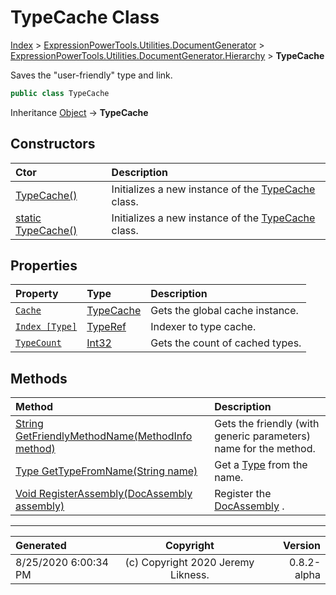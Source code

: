 ﻿# TypeCache Class

[Index](../index.md) > [ExpressionPowerTools.Utilities.DocumentGenerator](ExpressionPowerTools.Utilities.DocumentGenerator.a.md) > [ExpressionPowerTools.Utilities.DocumentGenerator.Hierarchy](ExpressionPowerTools.Utilities.DocumentGenerator.Hierarchy.n.md) > **TypeCache**

Saves the "user-friendly" type and link.

```csharp
public class TypeCache
```

Inheritance [Object](https://docs.microsoft.com/dotnet/api/system.object) → **TypeCache**

## Constructors

| Ctor | Description |
| :-- | :-- |
| [TypeCache()](ExpressionPowerTools.Utilities.DocumentGenerator.Hierarchy.TypeCache.ctor.md#typecache) | Initializes a new instance of the [TypeCache](ExpressionPowerTools.Utilities.DocumentGenerator.Hierarchy.TypeCache.cs.md) class. |
| [static TypeCache()](ExpressionPowerTools.Utilities.DocumentGenerator.Hierarchy.TypeCache.ctor.md#static-typecache) | Initializes a new instance of the [TypeCache](ExpressionPowerTools.Utilities.DocumentGenerator.Hierarchy.TypeCache.cs.md) class. |
## Properties

| Property | Type | Description |
| :-- | :-- | :-- |
| [`Cache`](ExpressionPowerTools.Utilities.DocumentGenerator.Hierarchy.TypeCache.Cache.prop.md) | [TypeCache](ExpressionPowerTools.Utilities.DocumentGenerator.Hierarchy.TypeCache.cs.md) | Gets the global cache instance. |
| [`Index [Type]`](ExpressionPowerTools.Utilities.DocumentGenerator.Hierarchy.TypeCache.Item.prop.md) | [TypeRef](ExpressionPowerTools.Utilities.DocumentGenerator.Hierarchy.TypeRef.cs.md) | Indexer to type cache. |
| [`TypeCount`](ExpressionPowerTools.Utilities.DocumentGenerator.Hierarchy.TypeCache.TypeCount.prop.md) | [Int32](https://docs.microsoft.com/dotnet/api/system.int32) | Gets the count of cached types. |

## Methods

| Method | Description |
| :-- | :-- |
| [String GetFriendlyMethodName(MethodInfo method)](ExpressionPowerTools.Utilities.DocumentGenerator.Hierarchy.TypeCache.GetFriendlyMethodName.m.md) | Gets the friendly (with generic parameters) name for the method. |
| [Type GetTypeFromName(String name)](ExpressionPowerTools.Utilities.DocumentGenerator.Hierarchy.TypeCache.GetTypeFromName.m.md) | Get a [Type](https://docs.microsoft.com/dotnet/api/system.type) from the name. |
| [Void RegisterAssembly(DocAssembly assembly)](ExpressionPowerTools.Utilities.DocumentGenerator.Hierarchy.TypeCache.RegisterAssembly.m.md) | Register the [DocAssembly](ExpressionPowerTools.Utilities.DocumentGenerator.Hierarchy.DocAssembly.cs.md) . |

---

| Generated | Copyright | Version |
| :-- | :-: | --: |
| 8/25/2020 6:00:34 PM | (c) Copyright 2020 Jeremy Likness. | 0.8.2-alpha |
